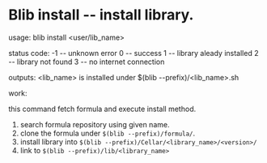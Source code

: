 # Blib install  -- install library.

usage: blib install <user/lib_name>

status code:
 -1 -- unknown error
  0 -- success
  1 -- library aleady installed
  2 -- library not found
  3 -- no internet connection

outputs:
  <lib_name> is installed under $(blib --prefix)/<lib_name>.sh


work:

this command fetch formula and execute install method.


1. search formula repository using given name.
2. clone the formula under `$(blib --prefix)/formula/`.
4. install library into `$(blib --prefix)/Cellar/<library_name>/<version>/`
5. link to `$(blib --prefix)/lib/<library_name>`
